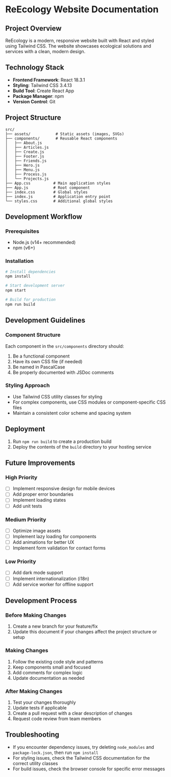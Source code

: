 # ReEcology Website Documentation

## Project Overview
ReEcology is a modern, responsive website built with React and styled using Tailwind CSS. The website showcases ecological solutions and services with a clean, modern design.

## Technology Stack
- **Frontend Framework**: React 18.3.1
- **Styling**: Tailwind CSS 3.4.13
- **Build Tool**: Create React App
- **Package Manager**: npm
- **Version Control**: Git

## Project Structure
```
src/
├── assets/           # Static assets (images, SVGs)
├── components/       # Reusable React components
│   ├── About.js
│   ├── Articles.js
│   ├── Create.js
│   ├── Footer.js
│   ├── Friends.js
│   ├── Hero.js
│   ├── Menu.js
│   ├── Process.js
│   └── Projects.js
├── App.css          # Main application styles
├── App.js           # Root component
├── index.css        # Global styles
├── index.js         # Application entry point
└── styles.css       # Additional global styles
```

## Development Workflow

### Prerequisites
- Node.js (v14+ recommended)
- npm (v6+)

### Installation
```bash
# Install dependencies
npm install

# Start development server
npm start

# Build for production
npm run build
```

## Development Guidelines

### Component Structure
Each component in the `src/components` directory should:
1. Be a functional component
2. Have its own CSS file (if needed)
3. Be named in PascalCase
4. Be properly documented with JSDoc comments

### Styling Approach
- Use Tailwind CSS utility classes for styling
- For complex components, use CSS modules or component-specific CSS files
- Maintain a consistent color scheme and spacing system

## Deployment
1. Run `npm run build` to create a production build
2. Deploy the contents of the `build` directory to your hosting service

## Future Improvements

### High Priority
- [ ] Implement responsive design for mobile devices
- [ ] Add proper error boundaries
- [ ] Implement loading states
- [ ] Add unit tests

### Medium Priority
- [ ] Optimize image assets
- [ ] Implement lazy loading for components
- [ ] Add animations for better UX
- [ ] Implement form validation for contact forms

### Low Priority
- [ ] Add dark mode support
- [ ] Implement internationalization (i18n)
- [ ] Add service worker for offline support

## Development Process

### Before Making Changes
1. Create a new branch for your feature/fix
2. Update this document if your changes affect the project structure or setup

### Making Changes
1. Follow the existing code style and patterns
2. Keep components small and focused
3. Add comments for complex logic
4. Update documentation as needed

### After Making Changes
1. Test your changes thoroughly
2. Update tests if applicable
3. Create a pull request with a clear description of changes
4. Request code review from team members

## Troubleshooting
- If you encounter dependency issues, try deleting `node_modules` and `package-lock.json`, then run `npm install`
- For styling issues, check the Tailwind CSS documentation for the correct utility classes
- For build issues, check the browser console for specific error messages
